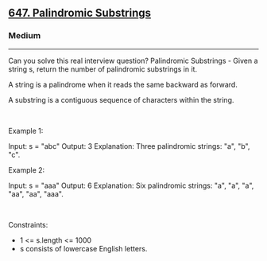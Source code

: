 <h2><a href="https://leetcode.com/problems/palindromic-substrings/">647. Palindromic Substrings</a></h2><h3>Medium</h3><hr>Can you solve this real interview question? Palindromic Substrings - Given a string s, return the number of palindromic substrings in it.

A string is a palindrome when it reads the same backward as forward.

A substring is a contiguous sequence of characters within the string.

 

Example 1:


Input: s = "abc"
Output: 3
Explanation: Three palindromic strings: "a", "b", "c".


Example 2:


Input: s = "aaa"
Output: 6
Explanation: Six palindromic strings: "a", "a", "a", "aa", "aa", "aaa".


 

Constraints:

 * 1 <= s.length <= 1000
 * s consists of lowercase English letters.